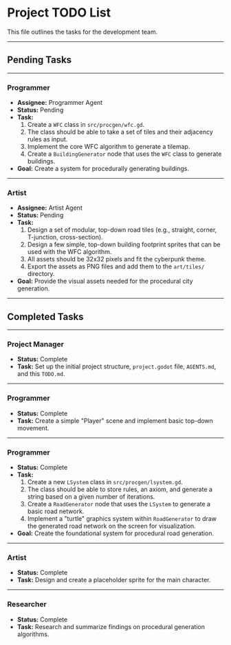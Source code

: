 # Project TODO List

This file outlines the tasks for the development team.

---
## **Pending Tasks**
---

### **Programmer**
- **Assignee:** Programmer Agent
- **Status:** Pending
- **Task:**
    1.  Create a `WFC` class in `src/procgen/wfc.gd`.
    2.  The class should be able to take a set of tiles and their adjacency rules as input.
    3.  Implement the core WFC algorithm to generate a tilemap.
    4.  Create a `BuildingGenerator` node that uses the `WFC` class to generate buildings.
- **Goal:** Create a system for procedurally generating buildings.

---

### **Artist**
- **Assignee:** Artist Agent
- **Status:** Pending
- **Task:**
    1.  Design a set of modular, top-down road tiles (e.g., straight, corner, T-junction, cross-section).
    2.  Design a few simple, top-down building footprint sprites that can be used with the WFC algorithm.
    3.  All assets should be 32x32 pixels and fit the cyberpunk theme.
    4.  Export the assets as PNG files and add them to the `art/tiles/` directory.
- **Goal:** Provide the visual assets needed for the procedural city generation.

---
## **Completed Tasks**
---

### **Project Manager**
- **Status:** Complete
- **Task:** Set up the initial project structure, `project.godot` file, `AGENTS.md`, and this `TODO.md`.

---

### **Programmer**
- **Status:** Complete
- **Task:** Create a simple "Player" scene and implement basic top-down movement.

---

### **Programmer**
- **Status:** Complete
- **Task:**
    1.  Create a new `LSystem` class in `src/procgen/lsystem.gd`.
    2.  The class should be able to store rules, an axiom, and generate a string based on a given number of iterations.
    3.  Create a `RoadGenerator` node that uses the `LSystem` to generate a basic road network.
    4.  Implement a "turtle" graphics system within `RoadGenerator` to draw the generated road network on the screen for visualization.
- **Goal:** Create the foundational system for procedural road generation.

---

### **Artist**
- **Status:** Complete
- **Task:** Design and create a placeholder sprite for the main character.

---

### **Researcher**
- **Status:** Complete
- **Task:** Research and summarize findings on procedural generation algorithms.
